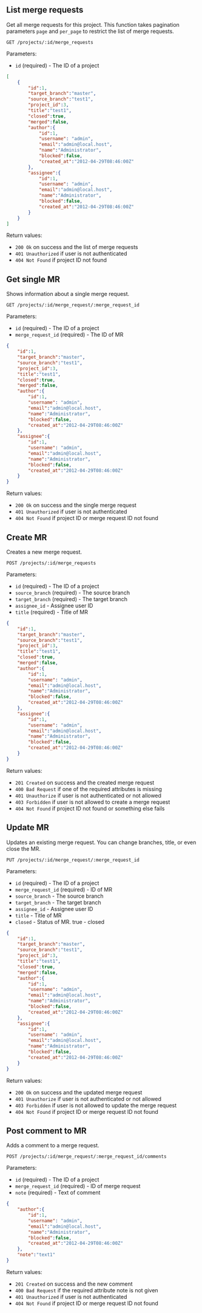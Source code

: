 ## List merge requests

Get all merge requests for this project. This function takes pagination parameters
`page` and `per_page` to restrict the list of merge requests.

```
GET /projects/:id/merge_requests
```

Parameters:

+ `id` (required) - The ID of a project

```json
[
    {
        "id":1,
        "target_branch":"master",
        "source_branch":"test1",
        "project_id":3,
        "title":"test1",
        "closed":true,
        "merged":false,
        "author":{
            "id":1,
            "username": "admin",
            "email":"admin@local.host",
            "name":"Administrator",
            "blocked":false,
            "created_at":"2012-04-29T08:46:00Z"
        },
        "assignee":{
            "id":1,
            "username": "admin",
            "email":"admin@local.host",
            "name":"Administrator",
            "blocked":false,
            "created_at":"2012-04-29T08:46:00Z"
        }
    }
]
```

Return values:

+ `200 Ok` on success and the list of merge requests
+ `401 Unauthorized` if user is not authenticated
+ `404 Not Found` if project ID not found


## Get single MR

Shows information about a single merge request.

```
GET /projects/:id/merge_request/:merge_request_id
```

Parameters:

+ `id` (required) - The ID of a project
+ `merge_request_id` (required) - The ID of MR

```json
{
    "id":1,
    "target_branch":"master",
    "source_branch":"test1",
    "project_id":3,
    "title":"test1",
    "closed":true,
    "merged":false,
    "author":{
        "id":1,
        "username": "admin",
        "email":"admin@local.host",
        "name":"Administrator",
        "blocked":false,
        "created_at":"2012-04-29T08:46:00Z"
    },
    "assignee":{
        "id":1,
        "username": "admin",
        "email":"admin@local.host",
        "name":"Administrator",
        "blocked":false,
        "created_at":"2012-04-29T08:46:00Z"
    }
}
```

Return values:

+ `200 Ok` on success and the single merge request
+ `401 Unauthorized` if user is not authenticated
+ `404 Not Found` if project ID or merge request ID not found


## Create MR

Creates a new merge request.

```
POST /projects/:id/merge_requests
```

Parameters:

+ `id` (required) - The ID of a project
+ `source_branch` (required) - The source branch
+ `target_branch` (required) - The target branch
+ `assignee_id`              - Assignee user ID
+ `title` (required)         - Title of MR

```json
{
    "id":1,
    "target_branch":"master",
    "source_branch":"test1",
    "project_id":3,
    "title":"test1",
    "closed":true,
    "merged":false,
    "author":{
        "id":1,
        "username": "admin",
        "email":"admin@local.host",
        "name":"Administrator",
        "blocked":false,
        "created_at":"2012-04-29T08:46:00Z"
    },
    "assignee":{
        "id":1,
        "username": "admin",
        "email":"admin@local.host",
        "name":"Administrator",
        "blocked":false,
        "created_at":"2012-04-29T08:46:00Z"
    }
}
```

Return values:

+ `201 Created` on success and the created merge request
+ `400 Bad Request` if one of the required attributes is missing
+ `401 Unauthorize` if user is not authenticated or not allowed
+ `403 Forbidden` if user is not allowed to create a merge request
+ `404 Not Found` if project ID not found or something else fails


## Update MR

Updates an existing merge request. You can change branches, title, or even close the MR.

```
PUT /projects/:id/merge_request/:merge_request_id
```

Parameters:

+ `id` (required)               - The ID of a project
+ `merge_request_id` (required) - ID of MR
+ `source_branch`               - The source branch
+ `target_branch`               - The target branch
+ `assignee_id`                 - Assignee user ID
+ `title`                       - Title of MR
+ `closed`                      - Status of MR. true - closed


```json
{
    "id":1,
    "target_branch":"master",
    "source_branch":"test1",
    "project_id":3,
    "title":"test1",
    "closed":true,
    "merged":false,
    "author":{
        "id":1,
        "username": "admin",
        "email":"admin@local.host",
        "name":"Administrator",
        "blocked":false,
        "created_at":"2012-04-29T08:46:00Z"
    },
    "assignee":{
        "id":1,
        "username": "admin",
        "email":"admin@local.host",
        "name":"Administrator",
        "blocked":false,
        "created_at":"2012-04-29T08:46:00Z"
    }
}
```

Return values:

+ `200 Ok` on success and the updated merge request
+ `401 Unauthorize` if user is not authenticated or not allowed
+ `403 Forbidden` if user is not allowed to update the merge request
+ `404 Not Found` if project ID or merge request ID not found


## Post comment to MR

Adds a comment to a merge request.

```
POST /projects/:id/merge_request/:merge_request_id/comments
```

Parameters:

+ `id` (required) - The ID of a project
+ `merge_request_id` (required) - ID of merge request
+ `note` (required) - Text of comment


```json
{
    "author":{
        "id":1,
        "username": "admin",
        "email":"admin@local.host",
        "name":"Administrator",
        "blocked":false,
        "created_at":"2012-04-29T08:46:00Z"
    },
    "note":"text1"
}
```

Return values:

+ `201 Created` on success and the new comment
+ `400 Bad Request` if the required attribute note is not given
+ `401 Unauthorized` if user is not authenticated
+ `404 Not Found` if project ID or merge request ID not found
